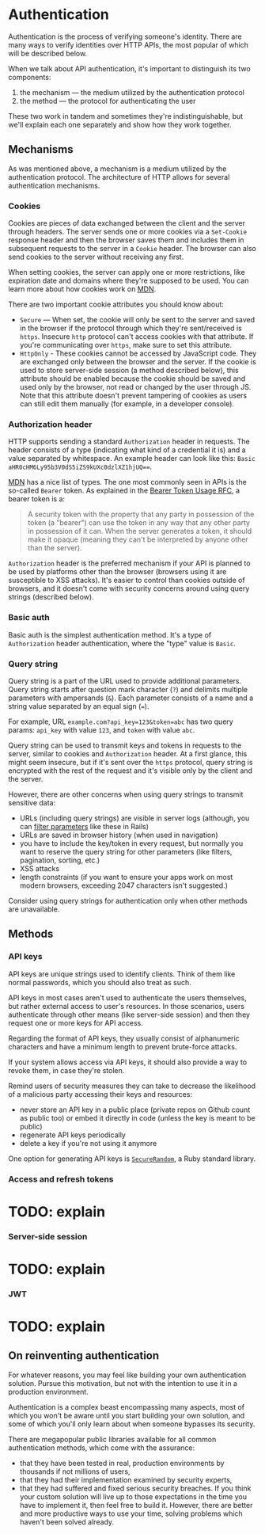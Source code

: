# Authentication

Authentication is the process of verifying someone's identity. There are many ways to verify identities over HTTP APIs, the most popular of which will be described below.

When we talk about API authentication, it's important to distinguish its two components:

1. the mechanism — the medium utilized by the authentication protocol
2. the method — the protocol for authenticating the user

These two work in tandem and sometimes they're indistinguishable, but we'll explain each one separately and show how they work together.

## Mechanisms

As was mentioned above, a mechanism is a medium utilized by the authentication protocol. The architecture of HTTP allows for several authentication mechanisms.

### Cookies

Cookies are pieces of data exchanged between the client and the server through headers. The server sends one or more cookies via a `Set-Cookie` response header and then the browser saves them and includes them in subsequent requests to the server in a `Cookie` header. The browser can also send cookies to the server without receiving any first.

When setting cookies, the server can apply one or more restrictions, like expiration date and domains where they're supposed to be used. You can learn more about how cookies work on [MDN](https://developer.mozilla.org/en-US/docs/Web/HTTP/Cookies).

There are two important cookie attributes you should know about:
- `Secure` — When set, the cookie will only be sent to the server and saved in the browser if the protocol through which they're sent/received is `https`. Insecure `http` protocol can't access cookies with that attribute. If you're communicating over `https`, make sure to set this attribute.
- `HttpOnly` - These cookies cannot be accessed by JavaScript code. They are exchanged only between the browser and the server. If the cookie is used to store server-side session (a method described below), this attribute should be enabled because the cookie should be saved and used only by the browser, not read or changed by the user through JS. Note that this attribute doesn't prevent tampering of cookies as users can still edit them manually (for example, in a developer console).

### Authorization header

HTTP supports sending a standard `Authorization` header in requests. The header consists of a type (indicating what kind of a credential it is) and a value separated by whitespace. An example header can look like this: `Basic aHR0cHM6Ly95b3V0dS5iZS9kUXc0dzlXZ1hjUQ==`.

[MDN](https://developer.mozilla.org/en-US/docs/Web/HTTP/Authentication#authentication_schemes) has a nice list of types. The one most commonly seen in APIs is the so-called `Bearer` token. As explained in the [Bearer Token Usage RFC](https://datatracker.ietf.org/doc/html/rfc6750#section-1.2), a bearer token is a:

> A security token with the property that any party in possession of the token (a "bearer") can use the token in any way that any other party in possession of it can.
When the server generates a token, it should make it opaque (meaning they can't be interpreted by anyone other than the server).

`Authorization` header is the preferred mechanism if your API is planned to be used by platforms other than the browser (browsers using it are susceptible to XSS attacks). It's easier to control than cookies outside of browsers, and it doesn't come with security concerns around using query strings (described below).

### Basic auth

Basic auth is the simplest authentication method. It's a type of `Authorization` header authentication, where the "type" value is `Basic`.

### Query string

Query string is a part of the URL used to provide additional parameters. Query string starts after question mark character (`?`) and delimits multiple parameters with ampersands (`&`). Each parameter consists of a name and a string value separated by an equal sign (`=`).

For example, URL `example.com?api_key=123&token=abc` has two query params: `api_key` with value `123`, and `token` with value `abc`.

Query string can be used to transmit keys and tokens in requests to the server, similar to cookies and `Authorization` header. At a first glance, this might seem insecure, but if it's sent over the `https` protocol, query string is encrypted with the rest of the request and it's visible only by the client and the server.

However, there are other concerns when using query strings to transmit sensitive data:

- URLs (including query strings) are visible in server logs (although, you can [filter parameters](https://guides.rubyonrails.org/action_controller_overview.html#parameters-filtering) like these in Rails)
- URLs are saved in browser history (when used in navigation)
- you have to include the key/token in every request, but normally you want to reserve the query string for other parameters (like filters, pagination, sorting, etc.)
- XSS attacks
- length constraints (if you want to ensure your apps work on most modern browsers, exceeding 2047 characters isn't suggested.)

Consider using query strings for authentication only when other methods are unavailable.

## Methods

### API keys

API keys are unique strings used to identify clients. Think of them like normal passwords, which you should also treat as such.

API keys in most cases aren't used to authenticate the users themselves, but rather external access to user's resources. In those scenarios, users authenticate through other means (like server-side session) and then they request one or more keys for API access.

Regarding the format of API keys, they usually consist of alphanumeric characters and have a minimum length to prevent brute-force attacks.

If your system allows access via API keys, it should also provide a way to revoke them, in case they're stolen.

Remind users of security measures they can take to decrease the likelihood of a malicious party accessing their keys and resources:
- never store an API key in a public place (private repos on Github count as public too) or embed it directly in code (unless the key is meant to be public)
- regenerate API keys periodically
- delete a key if you're not using it anymore

One option for generating API keys is [`SecureRandom`](https://ruby-doc.org/stdlib-3.0.0/libdoc/securerandom/rdoc/SecureRandom.html), a Ruby standard library.

### Access and refresh tokens

# TODO: explain

### Server-side session

# TODO: explain

### JWT

# TODO: explain

## On reinventing authentication

For whatever reasons, you may feel like building your own authentication solution. Pursue this motivation, but not with the intention to use it in a production environment.

Authentication is a complex beast encompassing many aspects, most of which you won't be aware until you start building your own solution, and some of which you'll only learn about when someone bypasses its security.

There are megapopular public libraries available for all common authentication methods, which come with the assurance:
- that they have been tested in real, production environments by thousands if not millions of users,
- that they had their implementation examined by security experts,
- that they had suffered and fixed serious security breaches.
If you think your custom solution will live up to those expectations in the time you have to implement it, then feel free to build it. However, there are better and more productive ways to use your time, solving problems which haven't been solved already.
